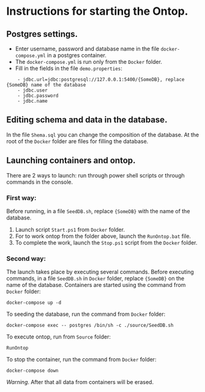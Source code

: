 # Instructions for starting the Ontop.

## Postgres settings.
- Enter username, password and database name in the file `docker-compose.yml` in a postgres container.
- The `docker-compose.yml` is run only from the `Docker` folder.
- Fill in the fields in the file `demo.properties`:
```
	- jdbc.url=jdbc:postgresql://127.0.0.1:5400/{SomeDB}, replace {SomeDB} name of the database
	- jdbc.user
	- jdbc.password
	- jdbc.name
```
## Editing schema and data in the database.
In the file `Shema.sql` you can change the composition of the database. 
At the root of the `Docker` folder are files for filling the database.

## Launching containers and ontop.
There are 2 ways to launch: run through power shell scripts or through commands in the console.

### First way:
Before running, in a file `SeedDB.sh`, replace `{SomeDB}` with the name of the database.
1. Launch script `Start.ps1` from `Docker` folder.
2. For to work ontop from the folder above, launch the `RunOntop.bat` file.
3. To complete the work, launch the `Stop.ps1` script from the `Docker` folder.

### Second way:
The launch takes place by executing several commands.
Before executing commands, in a file `SeedDB.sh` in `Docker` folder, replace `{SomeDB}` on the name of the database.
Containers are started using the command from `Docker` folder:
```
docker-compose up -d
```
To seeding the database, run the command from `Docker` folder:
```
docker-compose exec -- postgres /bin/sh -c ./source/SeedDB.sh
```
To execute ontop, run from `Source` folder:
```
RunOntop
```
To stop the container, run the command from `Docker` folder:
```
docker-compose down
```
*Warning*.
After that all data from containers will be erased.




